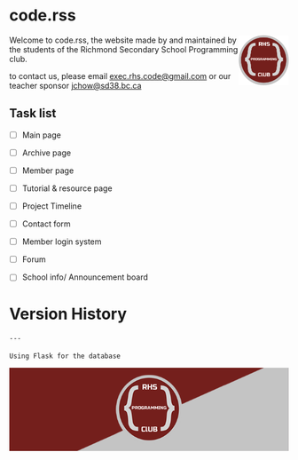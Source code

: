 # code.rss
<a href="https://github.com/RHS-coding" target="_blank">
    <img alt="club banner" src="img_src/logo-v1.png?raw=true" height="90" align="right" >
</a>
Welcome to code.rss, the website made by and maintained by the students of the Richmond Secondary School Programming club. 

to contact us, please email exec.rhs.code@gmail.com or our teacher sponsor jchow@sd38.bc.ca


## Task list
- [ ] Main page
- [ ] Archive page
- [ ] Member page
- [ ] Tutorial & resource page
- [ ] Project Timeline
- [ ] Contact form
- [ ] Member login system 
- [ ] Forum
- [ ] School info/ Announcement board



# Version History
```
---

Using Flask for the database
```
<p align="center">
    <a href="https://rhs-coding.github.io/code.rss/" target="_blank">
        <img alt="club banner" src="img_src/banner-v1.png?raw=true"  height="150">
    </a>
</p>
